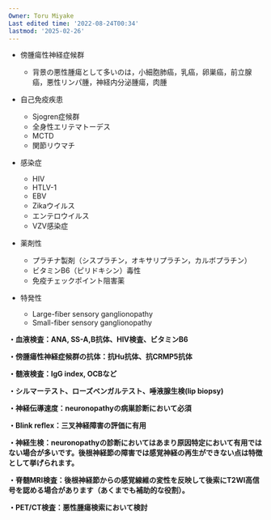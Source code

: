 ```yaml
---
Owner: Toru Miyake
Last edited time: '2022-08-24T00:34'
lastmod: '2025-02-26'
---
```

  

- 傍腫瘍性神経症候群
    - 背景の悪性腫瘍として多いのは，小細胞肺癌，乳癌，卵巣癌，前立腺癌，悪性リンパ腫，神経内分泌腫瘍，肉腫
- 自己免疫疾患
    - Sjogren症候群
    - 全身性エリテマトーデス
    - MCTD
    - 関節リウマチ
- 感染症
    - HIV
    - HTLV-1
    - EBV
    - Zikaウイルス
    - エンテロウイルス
    - VZV感染症
- 薬剤性
    - プラチナ製剤（シスプラチン，オキサリプラチン，カルボプラチン）
    - ビタミンB6（ピリドキシン）毒性
    - 免疫チェックポイント阻害薬
- 特発性
    
    - Large-fiber sensory ganglionopathy
    - Small-fiber sensory ganglionopathy
    
      
    

  

**・血液検査：ANA, SS-A,B抗体、HIV検査、ビタミンB6**

**・傍腫瘍性神経症候群の抗体：抗Hu抗体、抗CRMP5抗体**

**・髄液検査：IgG index, OCBなど**

**・シルマーテスト、ローズベンガルテスト、唾液腺生検(lip biopsy)**

**・神経伝導速度：neuronopathyの病巣診断において必須**

**・Blink reflex：三叉神経障害の評価に有用**

**・神経生検：neuronopathyの診断においてはあまり原因特定において有用ではない場合が多いです。後根神経節の障害では感覚神経の再生ができない点は特徴として挙げられます。**

**・脊髄MRI検査：後根神経節からの感覚線維の変性を反映して後索にT2WI高信号を認める場合があります（あくまでも補助的な役割）。**

**・PET/CT検査：悪性腫瘍検索において検討**
